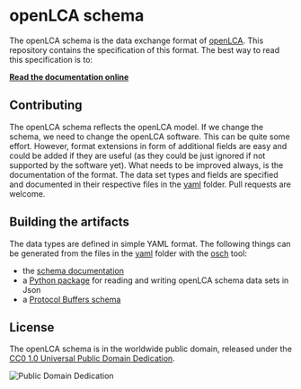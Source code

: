 # openLCA schema

The openLCA schema is the data exchange format of
[openLCA](http://www.openlca.org/). This repository contains the specification
of this format. The best way to read this specification is to:

[__Read the documentation online__](http://greendelta.github.io/olca-schema)


## Contributing

The openLCA schema reflects the openLCA model. If we change the schema, we need
to change the openLCA software. This can be quite some effort. However, format
extensions in form of additional fields are easy and could be added if they
are useful (as they could be just ignored if not supported by the software yet).
What needs to be improved always, is the documentation of the format. The data
set types and fields are specified and documented in their respective files in
the [yaml](./yaml) folder. Pull requests are welcome.


## Building the artifacts

The data types are defined in simple YAML format. The following things can be
generated from the files in the [yaml](./yaml) folder with the [osch](./osch)
tool:

* the [schema documentation](http://greendelta.github.io/olca-schema)
* a [Python package](https://pypi.org/project/olca-schema/) for reading and
  writing openLCA schema data sets in Json
* a [Protocol Buffers schema](https://github.com/GreenDelta/olca-proto/blob/master/proto/olca.proto)


## License
The openLCA schema is in the worldwide public domain, released under the
[CC0 1.0 Universal Public Domain Dedication](https://creativecommons.org/publicdomain/zero/1.0/).

![Public Domain Dedication](https://licensebuttons.net/p/zero/1.0/88x31.png)
